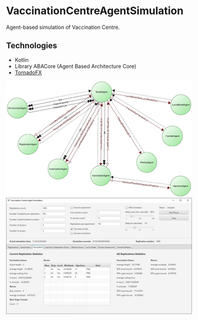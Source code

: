# VaccinationCentreAgentSimulation

Agent-based simulation of Vaccination Centre.

## Technologies
- Kotlin
- Library ABACore (Agent Based Architecture Core)
- [TornadoFX](https://tornadofx.io/)

![img](https://github.com/emanuelzaymus/VaccinationCentreAgentSimulation/blob/master/readme_imgs/aba-builder-main.JPG)
![img](https://github.com/emanuelzaymus/VaccinationCentreAgentSimulation/blob/master/readme_imgs/screen.JPG)
